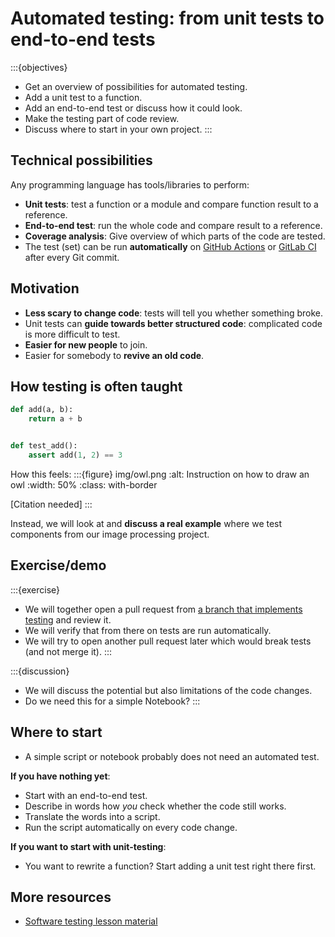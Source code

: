 # Automated testing: from unit tests to end-to-end tests

:::{objectives}
- Get an overview of possibilities for automated testing.
- Add a unit test to a function.
- Add an end-to-end test or discuss how it could look.
- Make the testing part of code review.
- Discuss where to start in your own project.
:::


## Technical possibilities

Any programming language has tools/libraries to perform:

- **Unit tests**: test a function or a module and
  compare function result to a reference.
- **End-to-end test**: run the whole code and compare result to a reference.
- **Coverage analysis**: Give overview of which parts of the code are tested.
- The test (set) can be run **automatically** on [GitHub
  Actions](https://github.com/features/actions) or [GitLab
  CI](https://docs.gitlab.com/ee/ci/) after every Git commit.


## Motivation

- **Less scary to change code**: tests will tell you whether something broke.
- Unit tests can **guide towards better structured code**: complicated code is more difficult to test.
- **Easier for new people** to join.
- Easier for somebody to **revive an old code**.


## How testing is often taught

```python
def add(a, b):
    return a + b


def test_add():
    assert add(1, 2) == 3
```

How this feels:
:::{figure} img/owl.png
:alt: Instruction on how to draw an owl
:width: 50%
:class: with-border

[Citation needed]
:::

Instead, we will look at and **discuss a real example** where we test components
from our image processing project.


## Exercise/demo

:::{exercise}
- We will together open a pull request from [a branch that implements testing](https://github.com/coderefinery/imgfilters/tree/radovan/testing)
  and review it.
- We will verify that from there on tests are run automatically.
- We will try to open another pull request later which would break tests (and not merge it).
:::

:::{discussion}
- We will discuss the potential but also limitations of the code changes.
- Do we need this for a simple Notebook?
:::


## Where to start

- A simple script or notebook probably does not need an automated test.

**If you have nothing yet**:
- Start with an end-to-end test.
- Describe in words how *you* check whether the code still works.
- Translate the words into a script.
- Run the script automatically on every code change.

**If you want to start with unit-testing**:
- You want to rewrite a function? Start adding a unit test right there first.


## More resources

- [Software testing lesson material](https://coderefinery.github.io/testing/)
